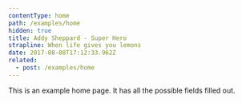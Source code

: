 ```yaml
---
contentType: home
path: /examples/home
hidden: true
title: Addy Sheppard - Super Hero
strapline: When life gives you lemons
date: 2017-08-08T17:12:33.962Z
related:
  - post: /examples/home
---
```

This is an example home page. It has all the possible fields filled out.
